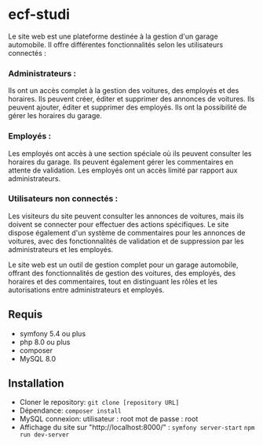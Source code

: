 # **ecf-studi**
Le site web est une plateforme destinée à la gestion d'un garage automobile. Il offre différentes fonctionnalités selon les utilisateurs connectés :

### **Administrateurs** :
Ils ont un accès complet à la gestion des voitures, des employés et des horaires.
Ils peuvent créer, éditer et supprimer des annonces de voitures.
Ils peuvent ajouter, éditer et supprimer des employés.
Ils ont la possibilité de gérer les horaires du garage.

### **Employés** :
Les employés ont accès à une section spéciale où ils peuvent consulter les horaires du garage.
Ils peuvent également gérer les commentaires en attente de validation.
Les employés ont un accès limité par rapport aux administrateurs.

### **Utilisateurs non connectés** :
Les visiteurs du site peuvent consulter les annonces de voitures, mais ils doivent se connecter pour effectuer des actions spécifiques.
Le site dispose également d'un système de commentaires pour les annonces de voitures, avec des fonctionnalités de validation et de suppression par les administrateurs et les employés.

Le site web est un outil de gestion complet pour un garage automobile, offrant des fonctionnalités de gestion des voitures, des employés, des horaires et des commentaires, tout en distinguant les rôles et les autorisations entre administrateurs et employés.

## **Requis** 
  - symfony 5.4 ou plus
  - php 8.0 ou plus
  - composer
  - MySQL 8.0

## **Installation**
  - Cloner le repository:
      `git clone [repository URL]`
  - Dépendance:
      `composer install`
  - MySQL connexion:
      utilisateur  : root
      mot de passe : root
  - Affichage du site sur "http://localhost:8000/" :
      `symfony server-start`
      `npm run dev-server`
